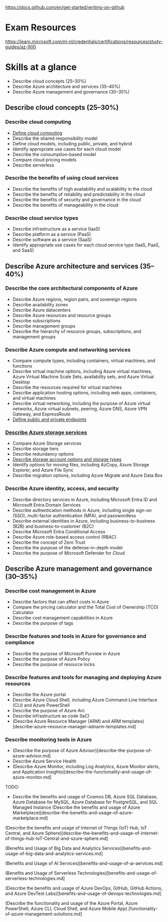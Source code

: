 https://docs.github.com/en/get-started/writing-on-github

# Exam Resources

https://learn.microsoft.com/nl-nl/credentials/certifications/resources/study-guides/az-900

# Skills at a glance

- Describe cloud concepts (25–30%)
- Describe Azure architecture and services (35–40%)
- Describe Azure management and governance (30–35%)

## Describe cloud concepts (25–30%)

### Describe cloud computing

- [Define cloud computing](define-cloud-computing.md)
- Describe the shared responsibility model
- Define cloud models, including public, private, and hybrid
- Identify appropriate use cases for each cloud model
- Describe the consumption-based model
- Compare cloud pricing models
- Describe serverless

### Describe the benefits of using cloud services

- Describe the benefits of high availability and scalability in the cloud
- Describe the benefits of reliability and predictability in the cloud
- Describe the benefits of security and governance in the cloud
- Describe the benefits of manageability in the cloud

### Describe cloud service types

- Describe infrastructure as a service (IaaS)
- Describe platform as a service (PaaS)
- Describe software as a service (SaaS)
- Identify appropriate use cases for each cloud service type (IaaS, PaaS, and SaaS)

## Describe Azure architecture and services (35–40%)

### Describe the core architectural components of Azure

- Describe Azure regions, region pairs, and sovereign regions
- Describe availability zones
- Describe Azure datacenters
- Describe Azure resources and resource groups
- Describe subscriptions
- Describe management groups
- Describe the hierarchy of resource groups, subscriptions, and management groups

### Describe Azure compute and networking services

- Compare compute types, including containers, virtual machines, and functions
- Describe virtual machine options, including Azure virtual machines, Azure Virtual Machine Scale Sets, availability sets, and Azure Virtual Desktop
- Describe the resources required for virtual machines
- Describe application hosting options, including web apps, containers, and virtual machines
- Describe virtual networking, including the purpose of Azure virtual networks, Azure virtual subnets, peering, Azure DNS, Azure VPN Gateway, and ExpressRoute
- [Define public and private endpoints](define-public-and-private-endpoints.md)

### [Describe Azure storage services](describe-azure-storage-services.md)

- Compare Azure Storage services
- Describe storage tiers
- Describe redundancy options
- [Describe storage account options and storage types](describe-storage-account-options-and-storage-types.md)
- Identify options for moving files, including AzCopy, Azure Storage Explorer, and Azure File Sync
- Describe migration options, including Azure Migrate and Azure Data Box

### Describe Azure identity, access, and security

- Describe directory services in Azure, including Microsoft Entra ID and Microsoft Entra Domain Services
- Describe authentication methods in Azure, including single sign-on (SSO), multi-factor authentication (MFA), and passwordless
- Describe external identities in Azure, including business-to-business (B2B) and business-to-customer (B2C)
- Describe Microsoft Entra Conditional Access
- Describe Azure role-based access control (RBAC)
- Describe the concept of Zero Trust
- Describe the purpose of the defense-in-depth model
- Describe the purpose of Microsoft Defender for Cloud

## Describe Azure management and governance (30–35%)

### Describe cost management in Azure

- Describe factors that can affect costs in Azure
- Compare the pricing calculator and the Total Cost of Ownership (TCO) Calculator
- Describe cost management capabilities in Azure
- Describe the purpose of tags

### Describe features and tools in Azure for governance and compliance

- Describe the purpose of Microsoft Purview in Azure
- Describe the purpose of Azure Policy
- Describe the purpose of resource locks

### Describe features and tools for managing and deploying Azure resources

- Describe the Azure portal
- Describe Azure Cloud Shell, including Azure Command-Line Interface (CLI) and Azure PowerShell
- Describe the purpose of Azure Arc
- Describe infrastructure as code (IaC)
- (Describe Azure Resource Manager (ARM) and ARM templates)[describe-azure-resource-manager-adnarm-templates.md]

### Describe monitoring tools in Azure

- (Describe the purpose of Azure Advisor)[describe-the-purpose-of-azure-advisor.md]
- Describe Azure Service Health
- (Describe Azure Monitor, including Log Analytics, Azure Monitor alerts, and Application Insights)[describe-the-functionality-and-usage-of-azure-monitor.md]

TODO:
- Describe the benefits and usage of Cosmos DB, Azure SQL Database, Azure Database for MySQL, Azure Database for PostgreSQL, and SQL Managed Instance
(Describe the benefits and usage of Azure Marketplace)[describe-the-benefits-and-usage-of-azure-marketplace.md]

(Describe the benefits and usage of Internet of Things (IoT) Hub, IoT Central, and Azure Sphere)[describe-the-benefits-and-usage-of-internet-of-things-hub-IoT-Central-and-szure-sphere.md]

(Benefits and Usage of Big Data and Analytics Services)[benefits-and-usage-of-big-data-and-analytics-services.md]

(Benefits and Usage of AI Services)[benefits-and-usage-of-ai-aervices.md]

(Benefits and Usage of Serverless Technologies)[benefits-and-usage-of-serverless-technologies.md]

(Describe the benefits and usage of Azure DevOps, GitHub, GitHub Actions, and Azure DevTest Labs)[benefits-and-usage-of-devops-technologies.md]

(Describe the functionality and usage of the Azure Portal, Azure PowerShell, Azure CLI, Cloud Shell, and Azure Mobile App)
[functionality-of-azure-management-solutions.md]